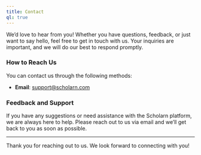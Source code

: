 ```yaml
---
title: Contact
ql: true
---
```


We’d love to hear from you! Whether you have questions, feedback, or just want to say hello, feel free to get in touch with us. Your inquiries are important, and we will do our best to respond promptly.

### How to Reach Us

You can contact us through the following methods:

- **Email**: [support@scholarn.com](mailto:support@scholarn.com)


### Feedback and Support

If you have any suggestions or need assistance with the Scholarn platform, we are always here to help. Please reach out to us via email and we’ll get back to you as soon as possible.

---

Thank you for reaching out to us. We look forward to connecting with you!

